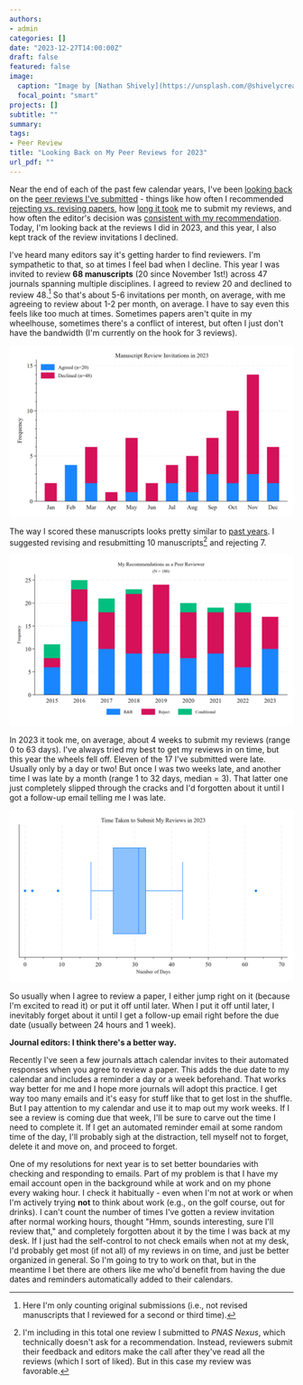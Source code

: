 ```yaml
---
authors:
- admin
categories: []
date: "2023-12-27T14:00:00Z"
draft: false
featured: false
image:
  caption: "Image by [Nathan Shively](https://unsplash.com/@shivelycreative) at [Unsplash](https://unsplash.com/photos/MgIPNC8TG1c)"
  focal_point: "smart"
projects: []
subtitle: ""
summary: 
tags:
- Peer Review
title: "Looking Back on My Peer Reviews for 2023"
url_pdf: ""
---
```


Near the end of each of the past few calendar years, I've been [looking back](https://jnix.netlify.app/post/post14-my-reviewer-history/) on the [peer reviews I've submitted](https://jnix.netlify.app/post/post21-peer-review-2022/) - things like how often I recommended [rejecting vs. revising papers](https://jnix.netlify.app/post/post21-peer-review-2022/scores.png), how [long it took](https://jnix.netlify.app/post/post21-peer-review-2022/time.png) me to submit my reviews, and how often the editor's decision was [consistent with my recommendation](https://jnix.netlify.app/post/post21-peer-review-2022/consistency.png). Today, I'm looking back at the reviews I did in 2023, and this year, I also kept track of the review invitations I declined.

I've heard many editors say it's getting harder to find reviewers. I'm sympathetic to that, so at times I feel bad when I decline. This year I was invited to review **68 manuscripts** (20 since November 1st!) across 47 journals spanning multiple disciplines. I agreed to review 20 and declined to review 48.[^1] So that's about 5-6 invitations per month, on average, with me agreeing to review about 1-2 per month, on average. I have to say even this feels like too much at times. Sometimes papers aren't quite in my wheelhouse, sometimes there's a conflict of interest, but often I just don't have the bandwidth (I'm currently on the hook for 3 reviews). 

![invitations](invitations.png)

The way I scored these manuscripts looks pretty similar to [past years](https://jnix.netlify.app/post/post21-peer-review-2022/scores.png). I suggested revising and resubmitting 10 manuscripts[^2] and rejecting 7. 

![scores](scores.png)

In 2023 it took me, on average, about 4 weeks to submit my reviews (range 0 to 63 days). I've always tried my best to get my reviews in on time, but this year the wheels fell off. Eleven of the 17 I've submitted were late. Usually only by a day or two! But once I was two weeks late, and another time I was late by a month (range 1 to 32 days, median = 3). That latter one just completely slipped through the cracks and I'd forgotten about it until I got a follow-up email telling me I was late. 

![days_taken_2023](days_taken_2023.png)

So usually when I agree to review a paper, I either jump right on it (because I'm excited to read it) or put it off until later. When I put it off until later, I inevitably forget about it until I get a follow-up email right before the due date (usually between 24 hours and 1 week). 

**Journal editors: I think there's a better way.** 

Recently I've seen a few journals attach calendar invites to their automated responses when you agree to review a paper. This adds the due date to my calendar and includes a reminder a day or a week beforehand. That works way better for me and I hope more journals will adopt this practice. I get way too many emails and it's easy for stuff like that to get lost in the shuffle. But I pay attention to my calendar and use it to map out my work weeks. If I see a review is coming due that week, I'll be sure to carve out the time I need to complete it. If I get an automated reminder email at some random time of the day, I'll probably sigh at the distraction, tell myself not to forget, delete it and move on, and proceed to forget. 

One of my resolutions for next year is to set better boundaries with checking and responding to emails. Part of my problem is that I have my email account open in the background while at work and on my phone every waking hour. I check it habitually - even when I'm not at work or when I'm actively trying **not** to think about work (e.g., on the golf course, out for drinks). I can't count the number of times I've gotten a review invitation after normal working hours, thought "Hmm, sounds interesting, sure I'll review that," and completely forgotten about it by the time I was back at my desk. If I just had the self-control to not check emails when not at my desk, I'd probably get most (if not all) of my reviews in on time, and just be better organized in general. So I'm going to try to work on that, but in the meantime I bet there are others like me who'd benefit from having the due dates and reminders automatically added to their calendars. 

[^1]: Here I'm only counting original submissions (i.e., not revised manuscripts that I reviewed for a second or third time). 
[^2]: I'm including in this total one review I submitted to *PNAS Nexus*, which technically doesn't ask for a recommendation. Instead, reviewers submit their feedback and editors make the call after they've read all the reviews (which I sort of liked). But in this case my review was favorable. 